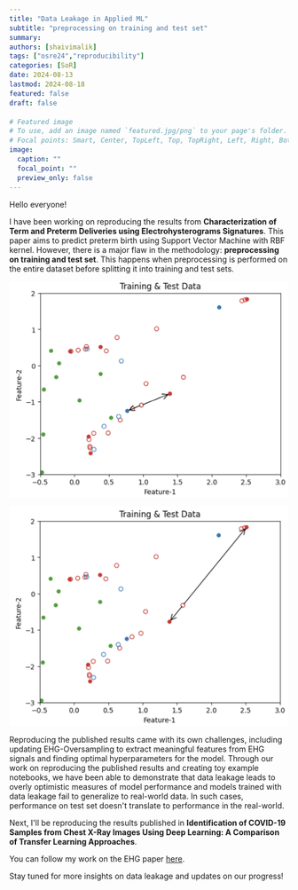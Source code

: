 ```yaml
---
title: "Data Leakage in Applied ML"
subtitle: "preprocessing on training and test set"
summary:
authors: [shaivimalik]
tags: ["osre24","reproducibility"]
categories: [SoR]
date: 2024-08-13
lastmod: 2024-08-18
featured: false
draft: false

# Featured image
# To use, add an image named `featured.jpg/png` to your page's folder.
# Focal points: Smart, Center, TopLeft, Top, TopRight, Left, Right, BottomLeft, Bottom, BottomRight.
image:
  caption: ""
  focal_point: ""
  preview_only: false
---
```


Hello everyone!

I have been working on reproducing the results from **Characterization of Term and Preterm Deliveries using Electrohysterograms Signatures**. This paper aims to predict preterm birth using Support Vector Machine with RBF kernel. However, there is a major flaw in the methodology: **preprocessing on training and test set**. This happens when preprocessing is performed on the entire dataset before splitting it into training and test sets.

![Sample produced from test and training set samples](leakage.png)

![Sample produced from training set samples](no_leakage.png)

Reproducing the published results came with its own challenges, including updating EHG-Oversampling to extract meaningful features from EHG signals and finding optimal hyperparameters for the model. Through our work on reproducing the published results and creating toy example notebooks, we have been able to demonstrate that data leakage leads to overly optimistic measures of model performance and models trained with data leakage fail to generalize to real-world data. In such cases, performance on test set doesn't translate to performance in the real-world. 

Next, I'll be reproducing the results published in **Identification of COVID-19 Samples from Chest X-Ray Images Using Deep Learning: A Comparison of Transfer Learning Approaches**. 

You can follow my work on the EHG paper [here](https://github.com/shaivimalik/medicine_preprocessing-on-entire-dataset).

Stay tuned for more insights on data leakage and updates on our progress!